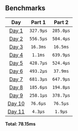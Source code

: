 <!--- benchmarking table --->
## Benchmarks

| Day | Part 1 | Part 2 |
| :---: | :---: | :---:  |
| [Day 1](./src/bin/01.rs) | `327.9µs` | `285.0µs` |
| [Day 2](./src/bin/02.rs) | `556.5µs` | `584.4µs` |
| [Day 3](./src/bin/03.rs) | `16.3ms` | `16.5ms` |
| [Day 4](./src/bin/04.rs) | `1.1ms` | `639.9µs` |
| [Day 5](./src/bin/05.rs) | `428.7µs` | `524.4µs` |
| [Day 6](./src/bin/06.rs) | `493.2µs` | `37.9ms` |
| [Day 7](./src/bin/07.rs) | `681.3µs` | `647.9µs` |
| [Day 8](./src/bin/08.rs) | `185.6µs` | `194.8µs` |
| [Day 9](./src/bin/09.rs) | `258.1µs` | `378.7µs` |
| [Day 10](./src/bin/10.rs) | `76.6µs` | `76.5µs` |
| [Day 11](./src/bin/11.rs) | `4.3µs` | `1.9µs` |

**Total: 78.15ms**
<!--- benchmarking table --->
